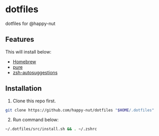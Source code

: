 # dotfiles

dotfiles for @happy-nut

## Features

This will install below:

- [Homebrew](https://brew.sh/)
- [pure](https://github.com/sindresorhus/pure)
- [zsh-autosuggestions](https://github.com/zsh-users/zsh-autosuggestions)

## Installation

1. Clone this repo first.

```bash
git clone https://github.com/happy-nut/dotfiles "$HOME/.dotfiles"
```

2. Run command below:

```bash
~/.dotfiles/src/install.sh && . ~/.zshrc
```

